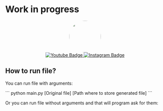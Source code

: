 <h1>Work in progress</h1>

<div id="header" align="center">
    <img src="https://yt3.ggpht.com/ytc/AKedOLQFysrEpK0iGjCE5te5ZCYl6FqTEoircgYwKPlvZg=s88-c-k-c0x00ffffff-no-rj" width="100" style="border-radius: 50%;"/>
    <div id="badges">
    <a href="https://www.youtube.com/channel/UCG0h6r6T1joRASO29JV9qMQ">
        <img src="https://img.shields.io/badge/YouTube-red?style=for-the-badge&logo=youtube&logoColor=white" alt="Youtube Badge"/>
    </a>
    <a href="https://www.instagram.com/mario.durakovic/">
        <img src="https://img.shields.io/badge/Instagram-blue?style=for-the-badge&logo=instagram&logoColor=white" alt="Instagram Badge"/>
    </a>
    </div>

</div>


<h2>How to run file?</h2>
<p>You can run file with arguments:</p>
```
python main.py [Original file] [Path where to store generated file]
```
<p>Or you can run file without arguments and that will program ask for them:</p>